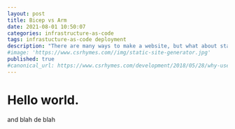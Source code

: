 ```yaml
---
layout: post
title: Bicep vs Arm
date: 2021-08-01 10:50:07
categories: infrastructure-as-code
tags: infrastucture-as-code deployment
description: "There are many ways to make a website, but what about static site generators"
#image: 'https://www.csrhymes.com//img/static-site-generator.jpg'
published: true
#canonical_url: https://www.csrhymes.com/development/2018/05/28/why-use-a-static-site-generator.html
---
```


# Hello world.

and blah de blah